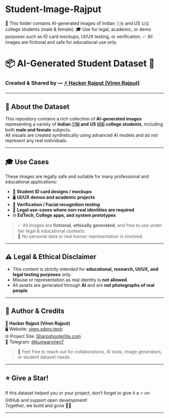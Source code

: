# Student-Image-Rajput
📁 This folder contains AI-generated images of Indian 🇮🇳 and US 🇺🇸 college students (male &amp; female). 🎓 Use for legal, academic, or demo purposes such as ID card mockups, UI/UX testing, or verification. ✅ All images are fictional and safe for educational use only.


# 📦 AI-Generated Student Dataset 📸  
### Created & Shared by — [⚡ Hacker Rajput (Viren Rajput)](https://viren.xdpro.tech)

---

## 🧠 About the Dataset

This repository contains a rich collection of **AI-generated images** representing a variety of **Indian 🇮🇳 and US 🇺🇸 college students**, including both **male and female** subjects.  
All visuals are created synthetically using advanced AI models and do not represent any real individuals.

---

## 🎓 Use Cases

These images are legally safe and suitable for many professional and educational applications:

- 🪪 **Student ID card designs / mockups**
- 🖥️ **UI/UX demos and academic projects**
- 🧪 **Verification / Facial recognition testing**
- 🧾 **Legal use-cases where non-real identities are required**
- 🌐 **EdTech, College apps, and system prototypes**

> ✅ All images are **fictional**, **ethically generated**, and free to use under fair legal & educational contexts.  
> 🚫 No personal data or real human representation is involved.

---

## ⚠️ Legal & Ethical Disclaimer

- This content is strictly intended for **educational, research, UI/UX, and legal testing purposes** only.  
- Misuse or representation as real identity is **not allowed**.  
- All assets are generated through **AI** and are **not photographs of real people**.

---

## 👤 Author & Credits

**🔹 Hacker Rajput (Viren Rajput)**  
🖥️ Website: [viren.xdpro.tech](https://viren.xdpro.tech)  
🌐 Project Site: [Sharpshooterlite.com](https://sharpshooterlite.com)  
📲 Telegram: [@kunwarviren7](https://t.me/kunwarviren7)

> 💬 Feel free to reach out for collaborations, AI tools, image generators, or student dataset needs.

---

## ⭐ Give a Star!

If this dataset helped you or your project, don’t forget to give it a ⭐ on GitHub and support open development!  
Together, we build and grow 🤝🚀

---
